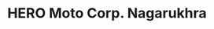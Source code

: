 ---
title: "HERO Moto Corp. Nagarukhra"
url: /nagarukhra/hero-moto-corp-nagarukhra/
shop: motorcycle
---